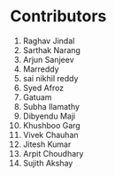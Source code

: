 # Contributors

<ol>
  <li>Raghav Jindal</li>
  <li>Sarthak Narang</li>
  <li>Arjun Sanjeev</li>
  <li>Marreddy</li>
  <li>sai nikhil reddy</li>
  <li>Syed Afroz</li>
  <li>Gatuam</li>
  <li>Subha Ilamathy</li>
  <li>Dibyendu Maji</li>
  <li>Khushboo Garg</li>
  <li>Vivek Chauhan</li>
  <li>Jitesh Kumar</li>
  <li>Arpit Choudhary</li>
   <li>Sujith Akshay</li>
</ol>
